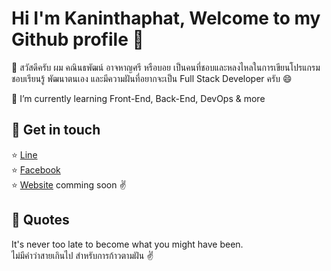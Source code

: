 # Hi I'm Kaninthaphat, Welcome to my Github profile 👋

🙋 สวัสดีครับ ผม คณินธพัฒน์ อาจหาญศรี หรือบอย เป็นคนที่ชอบและหลงไหลในการเขียนโปรแกรม ชอบเรียนรู้ พัฒนาตนเอง และมีความฝันที่อยากจะเป็น Full Stack Developer ครับ 😄

🌱 I’m currently learning Front-End, Back-End, DevOps & more

## 🚩 Get in touch 
⭐ [Line](#) <br>
⭐ [Facebook](#) <br>
⭐ [Website](#) comming soon ✌️ 

## 🌼 Quotes
It's never too late to become what you might have been. <br>
ไม่มีคำว่าสายเกินไป สำหรับการก้าวตามฝัน ✌️
<!--
**Kaninthaphat/Kaninthaphat** is a ✨ _special_ ✨ repository because its `README.md` (this file) appears on your GitHub profile.

Here are some ideas to get you started:

- 🔭 I’m currently working on ...
- 🌱 I’m currently learning ...
- 👯 I’m looking to collaborate on ...
- 🤔 I’m looking for help with ...
- 💬 Ask me about ...
- 📫 How to reach me: ...
- 😄 Pronouns: ...
- ⚡ Fun fact: ...
-->
